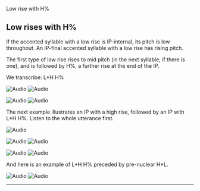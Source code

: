 Low rise with H% <!-- function FrameUpdate(URL1, URL2) { parent.audio.location.href = URL1; parent.display.location.href = URL2; } // -->

Low rises with H%
-----------------

If the accented syllable with a low rise is IP-internal, its pitch is low throughout. An IP-final accented syllable with a low rise has rising pitch.

The first type of low rise rises to mid pitch (in the next syllable, if there is one), and is followed by H%, a further rise at the end of the IP.

We transcribe: L\*H H%

![Audio](audio.gif) ![Audio](./audio/gif/202.gif)

![Audio](audio.gif) ![Audio](./audio/gif/203.gif)

The next example illustrates an IP with a high rise, followed by an IP with L\*H H%. Listen to the whole utterance first.

![Audio](audio.gif)

![Audio](audio.gif) ![Audio](./audio/gif/016a.gif)

![Audio](audio.gif) ![Audio](./audio/gif/016b.gif)

And here is an example of L\*H H% preceded by pre-nuclear H\*L.

![Audio](audio.gif) ![Audio](./audio/gif/320.gif)

* * *

